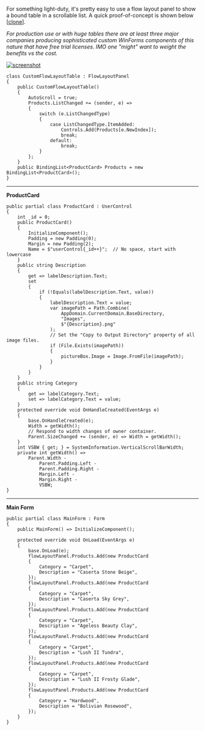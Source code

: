 For something light-duty, it's pretty easy to use a flow layout panel to show a bound table in a scrollable list. A quick proof-of-concept is shown below [[clone](https://github.com/IVSoftware/flowpanel-of-usercontrol.git)]. 

*For production use or with huge tables there are at least three major companies producing sophisticated custom WinForms components of this nature that have free trial licenses. IMO one "might" want to weight the benefits vs the cost.*

[![screenshot][1]][1]

    class CustomFlowLayoutTable : FlowLayoutPanel
    {
        public CustomFlowLayoutTable()
        {
            AutoScroll = true;
            Products.ListChanged += (sender, e) =>
            {
                switch (e.ListChangedType)
                {
                    case ListChangedType.ItemAdded:
                        Controls.Add(Products[e.NewIndex]);
                        break;
                    default:
                        break;
                }
            };
        }
        public BindingList<ProductCard> Products = new BindingList<ProductCard>();
    }
***
**ProductCard**

    public partial class ProductCard : UserControl
    {
        int _id = 0;
        public ProductCard()
        {
            InitializeComponent();
            Padding = new Padding(0);
            Margin = new Padding(2);
            Name = $"userControl{_id++}";  // No space, start with lowercase
        }
        public string Description
        {
            get => labelDescription.Text;
            set
            {
                if (!Equals(labelDescription.Text, value))
                {
                    labelDescription.Text = value;
                    var imagePath = Path.Combine(
                        AppDomain.CurrentDomain.BaseDirectory,
                        "Images",
                        $"{Description}.png"
                    );
                    // Set the "Copy to Output Directory" property of all image files.
                    if (File.Exists(imagePath))
                    {
                        pictureBox.Image = Image.FromFile(imagePath);
                    }
                }
            }
        }
        public string Category
        {
            get => labelCategory.Text;
            set => labelCategory.Text = value;
        }
        protected override void OnHandleCreated(EventArgs e)
        {
            base.OnHandleCreated(e);
            Width = getWidth();
            // Respond to width changes of owner container.
            Parent.SizeChanged += (sender, e) => Width = getWidth();
        }
        int VSBW { get; } = SystemInformation.VerticalScrollBarWidth;
        private int getWidth() => 
            Parent.Width - 
                Parent.Padding.Left - 
                Parent.Padding.Right -
                Margin.Left - 
                Margin.Right - 
                VSBW;
    }

***
**Main Form**

    public partial class MainForm : Form
    {
        public MainForm() => InitializeComponent();

        protected override void OnLoad(EventArgs e)
        {
            base.OnLoad(e);
            flowLayoutPanel.Products.Add(new ProductCard
            {
                Category = "Carpet",
                Description = "Caserta Stone Beige",
            });
            flowLayoutPanel.Products.Add(new ProductCard
            {
                Category = "Carpet",
                Description = "Caserta Sky Grey",
            });
            flowLayoutPanel.Products.Add(new ProductCard
            {
                Category = "Carpet",
                Description = "Ageless Beauty Clay",
            });
            flowLayoutPanel.Products.Add(new ProductCard
            {
                Category = "Carpet",
                Description = "Lush II Tundra",
            });
            flowLayoutPanel.Products.Add(new ProductCard
            {
                Category = "Carpet",
                Description = "Lush II Frosty Glade",
            });
            flowLayoutPanel.Products.Add(new ProductCard
            {
                Category = "Hardwood",
                Description = "Bolivian Rosewood",
            });
        }
    }


  [1]: https://i.stack.imgur.com/NGBW9.png